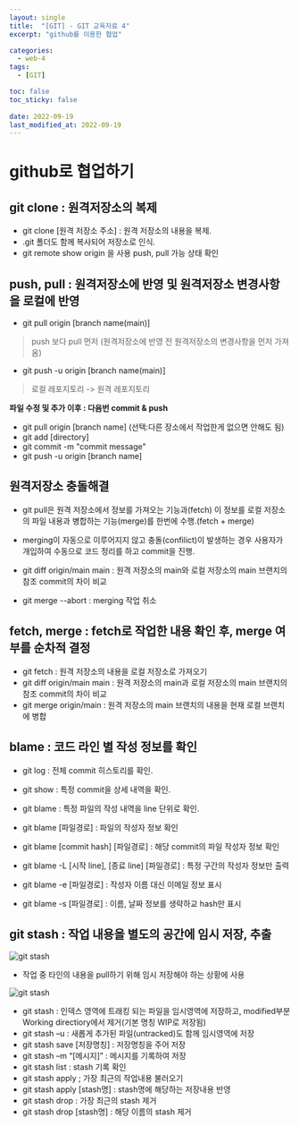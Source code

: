 ```yaml
---
layout: single
title:  "[GIT] - GIT 교육자료 4"
excerpt: "github를 이용한 협업"

categories:
  - web-4
tags:
  - [GIT]

toc: false
toc_sticky: false
 
date: 2022-09-19
last_modified_at: 2022-09-19
---
```

# github로 협업하기

## git clone : 원격저장소의 복제
- git clone [원격 저장소 주소] : 원격 저장소의 내용을 복제.
- .git 폴더도 함께 복사되어 저장소로 인식.
- git remote show origin 을 사용 push, pull 가능 상태 확인

## push, pull : 원격저장소에 반영 및 원격저장소 변경사항을 로컬에 반영
- git pull origin [branch name(main)]
> push 보다 pull 먼저 (원격저장소에 반영 전 원격저장소의 변경사항을 먼저 가져옴)

- git push -u origin [branch name(main)]
> 로컬 레포지토리 -> 원격 레포지토리

**파일 수정 및 추가 이후 : 다음번 commit & push**
- git pull origin [branch name] (선택:다른 장소에서 작업한게 없으면 안해도 됨)
- git add [directory]
- git commit -m "commit message"
- git push -u origin [branch name]

## 원격저장소 충돌해결
- git pull은 원격 저장소에서 정보를 가져오는 기능과(fetch) 이 정보를 로컬 저장소의 파일 내용과 병합하는 기능(merge)를 한번에 수행.(fetch + merge) 
- merging이 자동으로 이루어지지 않고 충돌(confilict)이 발생하는 경우 사용자가 개입하여 수동으로 코드 정리를 하고 commit을 진행.

- git diff origin/main main : 원격 저장소의 main와 로컬 저장소의 main 브랜치의 참조 commit의 차이 비교
- git merge --abort : merging 작업 취소

## fetch, merge : fetch로 작업한 내용 확인 후, merge 여부를 순차적 결정
- git fetch : 원격 저장소의 내용을 로컬 저장소로 가져오기
- git diff origin/main main : 원격 저장소의 main과 로컬 저장소의 main 브랜치의 참조 commit의 차이 비교
- git merge origin/main : 원격 저장소의 main 브랜치의 내용을 현재 로컬 브랜치에 병합

## blame : 코드 라인 별 작성 정보를 확인
- git log : 전체 commit 히스토리를 확인.
- git show : 특정 commit을 상세 내역을 확인.
- git blame : 특정 파일의 작성 내역을 line 단위로 확인.

- git blame [파일경로] : 파일의 작성자 정보 확인
- git blame [commit hash] [파일경로] : 해당 commit의 파일 작성자 정보 확인
- git blame -L [시작 line], [종료 line] [파일경로] : 특정 구간의 작성자 정보만 출력
- git blame -e [파일경로] : 작성자 이름 대신 이메일 정보 표시
- git blame -s [파일경로] : 이름, 날짜 정보를 생략하교 hash만 표시

## git stash : 작업 내용을 별도의 공간에 임시 저장, 추출

![git stash](./../../images/lecture/git_04.06.01.jpg)

- 작업 중 타인의 내용을 pull하기 위해 임시 저장해야 하는 상황에 사용

![git stash](./../../images/lecture/git_04.06.04.jpg)

- git stash : 인덱스 영역에 트래킹 되는 파일을 임시영역에 저장하고, modified부분 Working directiory에서 제거(기본 명칭 WIP로 저장됨)
- git stash –u : 새롭게 추가된 파일(untracked)도 함께 임시영역에 저장
- git stash save [저장명칭] : 저장명칭을 주어 저장
- git stash –m “[메시지]” : 메시지를 기록하여 저장
- git stash list : stash 기록 확인
- git stash apply ; 가장 최근의 작업내용 불러오기
- git stash apply [stash명] : stash명에 해당하는 저장내용 반영
- git stash drop : 가장 최근의 stash 제거
- git stash drop [stash명] : 해당 이름의 stash 제거

